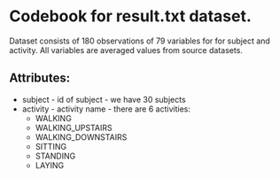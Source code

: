 # Codebook for result.txt dataset.

Dataset consists of 180 observations of 79 variables for for subject and activity. All variables are averaged values from source datasets.

## Attributes:
- subject - id of subject - we have 30 subjects
- activity - activity name - there are 6 activities:
  - WALKING
  - WALKING_UPSTAIRS
  - WALKING_DOWNSTAIRS
  - SITTING
  - STANDING
  - LAYING

